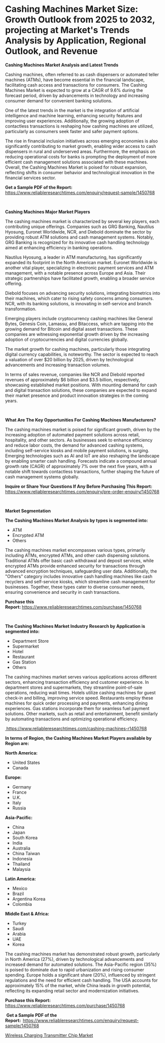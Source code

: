 <p><h1>Cashing Machines Market Size: Growth Outlook from 2025 to 2032, projecting at Market's Trends Analysis by Application, Regional Outlook, and Revenue</h1></p><p><strong>Cashing Machines Market Analysis and Latest Trends</strong></p>
<p><p>Cashing machines, often referred to as cash dispensers or automated teller machines (ATMs), have become essential in the financial landscape, facilitating cash access and transactions for consumers. The Cashing Machines Market is expected to grow at a CAGR of 9.6% during the forecast period, driven by advancements in technology and increasing consumer demand for convenient banking solutions. </p><p>One of the latest trends in the market is the integration of artificial intelligence and machine learning, enhancing security features and improving user experiences. Additionally, the growing adoption of contactless transactions is reshaping how cashing machines are utilized, particularly as consumers seek faster and safer payment options. </p><p>The rise in financial inclusion initiatives across emerging economies is also significantly contributing to market growth, enabling wider access to cash dispensers in rural and underserved areas. Furthermore, the emphasis on reducing operational costs for banks is prompting the deployment of more efficient cash management solutions associated with these machines. Overall, the Cashing Machines Market is poised for robust expansion, reflecting shifts in consumer behavior and technological innovation in the financial services sector.</p></p>
<p><strong>Get a Sample PDF of the Report:&nbsp;</strong> <a href="https://www.reliableresearchtimes.com/enquiry/request-sample/1450768?utm_campaign=2345&utm_medium=2&utm_source=Github&utm_content=ia&utm_term=13022025&utm_id=cashing-machines">https://www.reliableresearchtimes.com/enquiry/request-sample/1450768</a></p>
<p>&nbsp;</p>
<p><strong>Cashing Machines Major Market Players</strong></p>
<p><p>The cashing machines market is characterized by several key players, each contributing unique offerings. Companies such as GRG Banking, Nautilus Hyosung, Euronet Worldwide, NCR, and Diebold dominate the sector by providing robust ATM solutions and cash management systems. Notably, GRG Banking is recognized for its innovative cash handling technology aimed at enhancing efficiency in banking operations.</p><p>Nautilus Hyosung, a leader in ATM manufacturing, has significantly expanded its footprint in the North American market. Euronet Worldwide is another vital player, specializing in electronic payment services and ATM management, with a notable presence across Europe and Asia. Their strategic partnerships have facilitated growth, enabling a broader service offering.</p><p>Diebold focuses on advancing security solutions, integrating biometrics into their machines, which cater to rising safety concerns among consumers. NCR, with its banking solutions, is innovating in self-service and branch transformation.</p><p>Emerging players include cryptocurrency cashing machines like General Bytes, Genesis Coin, Lamassu, and Bitaccess, which are tapping into the growing demand for Bitcoin and digital asset transactions. These companies are witnessing exponential growth driven by the increasing adoption of cryptocurrencies and digital currencies globally.</p><p>The market growth for cashing machines, particularly those integrating digital currency capabilities, is noteworthy. The sector is expected to reach a valuation of over $20 billion by 2025, driven by technological advancements and increasing transaction volumes. </p><p>In terms of sales revenue, companies like NCR and Diebold reported revenues of approximately $6 billion and $3.5 billion, respectively, showcasing established market positions. With mounting demand for cash and digital transaction solutions, these companies are expected to expand their market presence and product innovation strategies in the coming years.</p></p>
<p>&nbsp;</p>
<p><strong>What Are The Key Opportunities For Cashing Machines Manufacturers?</strong></p>
<p><p>The cashing machines market is poised for significant growth, driven by the increasing adoption of automated payment solutions across retail, hospitality, and other sectors. As businesses seek to enhance efficiency and reduce labor costs, the demand for advanced cashing systems, including self-service kiosks and mobile payment solutions, is surging. Emerging technologies such as AI and IoT are also reshaping the landscape by enabling smarter cash handling. Forecasts indicate a compound annual growth rate (CAGR) of approximately 7% over the next five years, with a notable shift towards contactless transactions, further shaping the future of cash management systems globally.</p></p>
<p><strong>Inquire or Share Your Questions If Any Before Purchasing This Report:</strong> <a href="https://www.reliableresearchtimes.com/enquiry/pre-order-enquiry/1450768?utm_campaign=2345&utm_medium=2&utm_source=Github&utm_content=ia&utm_term=13022025&utm_id=cashing-machines">https://www.reliableresearchtimes.com/enquiry/pre-order-enquiry/1450768</a></p>
<p>&nbsp;</p>
<p><strong>Market Segmentation</strong></p>
<p><strong>The Cashing Machines Market Analysis by types is segmented into:</strong></p>
<p><ul><li>ATM</li><li>Encrypted ATM</li><li>Others</li></ul></p>
<p><p>The cashing machines market encompasses various types, primarily including ATMs, encrypted ATMs, and other cash dispensing solutions. Traditional ATMs offer basic cash withdrawal and deposit services, while encrypted ATMs provide enhanced security for transactions through advanced encryption techniques, safeguarding user data. Additionally, the "Others" category includes innovative cash handling machines like cash recyclers and self-service kiosks, which streamline cash management for businesses. Together, these types cater to diverse consumer needs, ensuring convenience and security in cash transactions.</p></p>
<p><strong>Purchase this Report:&nbsp;</strong><a href="https://www.reliableresearchtimes.com/purchase/1450768?utm_campaign=2345&utm_medium=2&utm_source=Github&utm_content=ia&utm_term=13022025&utm_id=cashing-machines">https://www.reliableresearchtimes.com/purchase/1450768</a></p>
<p>&nbsp;</p>
<p><strong>The Cashing Machines Market Industry Research by Application is segmented into:</strong></p>
<p><ul><li>Department Store</li><li>Supermarket</li><li>Hotel</li><li>Restaurant</li><li>Gas Station</li><li>Others</li></ul></p>
<p><p>The cashing machines market serves various applications across different sectors, enhancing transaction efficiency and customer experience. In department stores and supermarkets, they streamline point-of-sale operations, reducing wait times. Hotels utilize cashing machines for guest check-in and billing, improving service speed. Restaurants employ these machines for quick order processing and payments, enhancing dining experiences. Gas stations incorporate them for seamless fuel payment solutions. Other markets, such as retail and entertainment, benefit similarly by automating transactions and optimizing operational efficiency.</p></p>
<p><a href="https://www.reliableresearchtimes.com/cashing-machines-r1450768?utm_campaign=2345&utm_medium=2&utm_source=Github&utm_content=ia&utm_term=13022025&utm_id=cashing-machines">&nbsp;https://www.reliableresearchtimes.com/cashing-machines-r1450768</a></p>
<p><strong>In terms of Region, the Cashing Machines Market Players available by Region are:</strong></p>
<p>
    <p> <strong> North America: </strong>
        <ul>
            <li>United States</li>
            <li>Canada</li>
        </ul>
        </p> 
    <p> <strong> Europe: </strong>
        <ul>
            <li>Germany</li>
            <li>France</li>
            <li>U.K.</li>
            <li>Italy</li>
            <li>Russia</li>
        </ul>
        </p> 
    <p> <strong> Asia-Pacific: </strong>
        <ul>
            <li>China</li>
            <li>Japan</li>
            <li>South Korea</li>
            <li>India</li>
            <li>Australia</li>
            <li>China Taiwan</li>
            <li>Indonesia</li>
            <li>Thailand</li>
            <li>Malaysia</li>
        </ul>
        </p> 
    <p> <strong> Latin America: </strong>
        <ul>
            <li>Mexico</li>
            <li>Brazil</li>
            <li>Argentina Korea</li>
            <li>Colombia</li>
        </ul>
        </p> 
    <p> <strong> Middle East & Africa: </strong>
        <ul>
            <li>Turkey</li>
            <li>Saudi</li>
            <li>Arabia</li>
            <li>UAE</li>
            <li>Korea</li>
        </ul>
    </p>
    </p>
<p><p>The cashing machines market has demonstrated robust growth, particularly in North America (27%), driven by technological advancements and increased demand for automated solutions. The Asia-Pacific region (35%) is poised to dominate due to rapid urbanization and rising consumer spending. Europe holds a significant share (20%), influenced by stringent regulations and the need for efficient cash handling. The USA accounts for approximately 15% of the market, while China leads in growth potential, reflecting its expanding retail sector and modernization initiatives.</p></p>
<p><strong>Purchase this Report: </strong><a href="https://www.reliableresearchtimes.com/purchase/1450768?utm_campaign=2345&utm_medium=2&utm_source=Github&utm_content=ia&utm_term=13022025&utm_id=cashing-machines">https://www.reliableresearchtimes.com/purchase/1450768</a></p>
<p>&nbsp;<strong>Get a Sample PDF of the Report:&nbsp;&nbsp;</strong><a href="https://www.reliableresearchtimes.com/enquiry/request-sample/1450768?utm_campaign=2345&utm_medium=2&utm_source=Github&utm_content=ia&utm_term=13022025&utm_id=cashing-machines">https://www.reliableresearchtimes.com/enquiry/request-sample/1450768</a></p>
<p><strong></strong></p>
<p><p><a href="https://github.com/birnbaumbulah0/Market-Research-Report-List-1/blob/main/wireless-charging-transmitter-chip-market.md?utm_campaign=2345&utm_medium=2&utm_source=Github&utm_content=ia&utm_term=13022025&utm_id=cashing-machines">Wireless Charging Transmitter Chip Market</a></p></p>